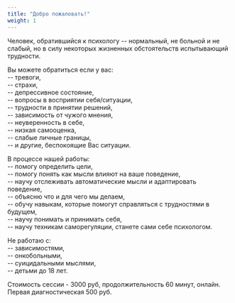 ```yaml
---
title: "Добро пожаловать!"
weight: 1
---
```

Человек, обратившийся к психологу -- нормальный, не больной и не слабый, но в силу некоторых жизненных обстоятельств испытывающий трудности. 

Вы можете обратиться если у вас:  
-- тревоги,   
-- страхи,   
-- депрессивное состояние,  
-- вопросы в восприятии себя/ситуации,  
-- трудности в принятии решений,  
-- зависимость от чужого мнения,  
-- неуверенность в себе,  
-- низкая самооценка,  
-- слабые личные границы,  
-- и другие, беспокоящие Вас ситуации.

В процессе нашей работы:  
-- помогу определить цели,  
-- помогу понять как мысли влияют на ваше поведение,  
-- научу отслеживать автоматические мысли и адаптировать поведение,  
-- объясню что и для чего мы делаем,  
-- обучу навыкам, которые помогут справляться с трудностями в будущем,  
-- научу понимать и принимать себя,   
-- научу техникам саморегуляции, станете сами себе психологом.

Не работаю с:  
-- зависимостями,  
-- онкобольными,  
-- суицидальными мыслями,  
-- детьми до 18 лет.

Стоимость сессии - 3000 руб, продолжительность 60 минут, онлайн. Первая диагностическая 500 руб.